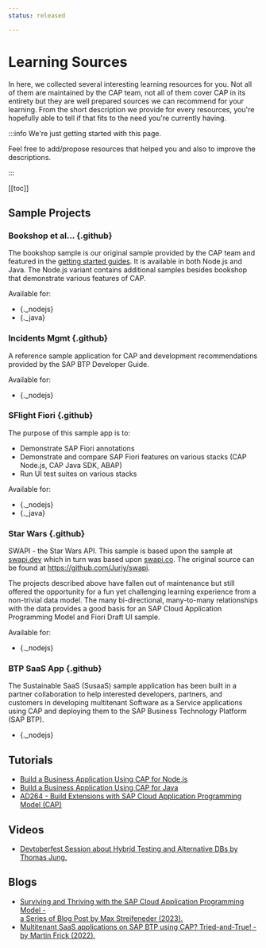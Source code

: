 ```yaml
---
status: released

---
```


# Learning Sources

In here, we collected several interesting learning resources for you. Not all of them are maintained by the CAP team, not all of them cover CAP in its entirety but they are well prepared sources we can recommend for your learning. From the short description we provide for every resources, you're hopefully able to tell if that fits to the need you're currently having.

:::info
We're just getting started with this page.

Feel free to add/propose resources that helped you and also to improve the descriptions.

:::


[[toc]]



<style>

  h3.github::before {
    content: "";
    background: url(./assets/github.svg) no-repeat 0 0;
    background-size: 40px;
    height: 40px;
    width: 40px;
    margin-right: 11px;
    vertical-align: middle;
    display: inline-block;
  }

  li._nodejs {
    display: inline;
    margin-right: 2em;
  }
  li._nodejs a::before {
    content: "";
    background: url(../assets/logos/nodejs.svg) no-repeat 0 0;
    background-size: 4em;
    height: 4em;
    width: 4em;
    vertical-align: middle;
    display: inline-block;
  }

  li._java {
    display: inline;
    margin-right: 2em;
  }
  li._java a::before {
    content: "";
    background: url(../assets/logos/java.svg) no-repeat 0 0;
    background-size: 5.5em;
    height: 5.5em;
    width: 5.5em;
    vertical-align: middle;
    display: inline-block;
  }

</style>




## Sample Projects

### Bookshop et al... {.github}

The bookshop sample is our original sample provided by the CAP team and featured in the [getting started guides](../get-started/in-a-nutshell).
It is available in both Node.js and Java. The Node.js variant contains additional samples besides bookshop that demonstrate various features of CAP.

Available for:

- [](https://github.com/sap-samples/cloud-cap-samples) {._nodejs}
- [](https://github.com/sap-samples/cloud-cap-samples-java) {._java}




### Incidents Mgmt {.github}

A reference sample application for CAP and development recommendations provided by the SAP BTP Developer Guide.

Available for:

- [](https://github.com/cap-js/incidents-app) {._nodejs}



### SFlight Fiori {.github}

The purpose of this sample app is to:

- Demonstrate SAP Fiori annotations
- Demonstrate and compare SAP Fiori features on various stacks (CAP Node.js, CAP Java SDK, ABAP)
- Run UI test suites on various stacks

Available for:

- [](https://github.com/sap-samples/cap-sflight) {._nodejs}
- [](https://github.com/sap-samples/cap-sflight) {._java}



### Star Wars {.github}

SWAPI - the Star Wars API. This sample is based upon the sample at [swapi.dev](https://swapi.dev) which in turn was based upon [swapi.co](https://swapi.dev/about). The original source can be found at https://github.com/Juriy/swapi.

The projects described above have fallen out of maintenance but still offered the opportunity for a fun yet challenging learning experience from a non-trivial data model. The many bi-directional, many-to-many relationships with the data provides a good basis for an SAP Cloud Application Programming Model and Fiori Draft UI sample.

Available for:

- [](https://github.com/SAP-samples/cloud-cap-hana-swapi) {._nodejs}

### BTP SaaS App {.github}

The Sustainable SaaS (SusaaS) sample application has been built in a partner collaboration to help interested developers, partners, and customers in developing multitenant Software as a Service applications using CAP and deploying them to the SAP Business Technology Platform (SAP BTP).

- [](https://github.com/SAP-samples/btp-cap-multitenant-saas) {._nodejs}



## Tutorials

- [Build a Business Application Using CAP for Node.js](https://developers.sap.com/mission.cp-starter-extensions-cap.html)
- [Build a Business Application Using CAP for Java](https://developers.sap.com/mission.cap-java-app.html)
- [AD264 - Build Extensions with SAP Cloud Application Programming Model (CAP)](https://github.com/SAP-samples/teched2023-AD264/)


## Videos

- [Devtoberfest Session about Hybrid Testing and Alternative DBs by Thomas Jung.](https://youtu.be/vqub4vJbZX8?si=j5ZkPR6vPb59iBBy)

## Blogs

- [Surviving and Thriving with the SAP Cloud Application Programming Model - <br> a Series of Blog Post by Max Streifeneder (2023). ](https://blogs.sap.com/tag/captricks/)
- [Multitenant SaaS applications on SAP BTP using CAP? Tried-and-True! - <br> by Martin Frick (2022).](https://blogs.sap.com/2022/10/19/multitenant-saas-applications-on-sap-btp-using-cap-tried-and-true/)

<!-- ## Courses

- OpenSAP
-

## CAP Plugins

- CAP community

- Change Tracking

- Audit Logging

- ... -->
